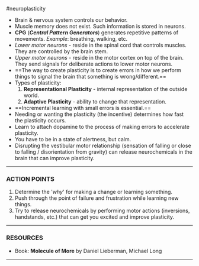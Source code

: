 
#neuroplasticity 

- Brain & nervous system controls our behavior.
- Muscle memory does not exist. Such information is stored in neurons.
- **CPG** (***Central Pattern Generators***) generates repetitive patterns of movements. *Example*: breathing, walking, etc.
- *Lower motor neurons* - reside in the spinal cord that controls muscles. They are controlled by the brain stem.
- *Upper motor neurons* - reside in the motor cortex on top of the brain. They send signals for deliberate actions to lower motor neurons.
- ==The way to create plasticity is to create errors in how we perform things to signal the brain that something is wrong/different.==
- Types of plasticity:
	1. **Representational Plasticity** - internal representation of the outside world.
	2. **Adaptive Plasticity** - ability to change that representation.
- ==Incremental learning with small errors is essential.==
- Needing or wanting the plasticity (the incentive) determines how fast the plasticity occurs.
- Learn to attach dopamine to the process of making errors to accelerate plasticity.
- You have to be in a state of alertness, but calm.
- Disrupting the vestibular motor relationship (sensation of falling or close to falling / disorientation from gravity) can release neurochemicals in the brain that can improve plasticity.

---
### ACTION POINTS

1. Determine the '*why*' for making a change or learning something.
2. Push through the point of failure and frustration while learning new things.
3. Try to release neurochemicals by performing motor actions (inversions, handstands, etc.) that can get you excited and improve plasticity.

---
### RESOURCES

- Book: **Molecule of More** by Daniel Lieberman, Michael Long

---
